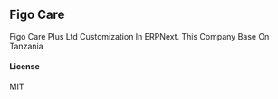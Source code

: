 ## Figo Care

Figo Care Plus Ltd Customization In ERPNext. This Company Base On Tanzania

#### License

MIT